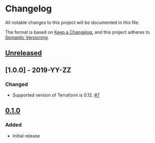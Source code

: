 # Changelog

All notable changes to this project will be documented in this file.

The format is based on
[Keep a Changelog](https://keepachangelog.com/en/1.0.0/),
and this project adheres to
[Semantic Versioning](https://semver.org/spec/v2.0.0.html).

## [Unreleased]

## [1.0.0] - 2019-YY-ZZ

### Changed

- Supported version of Terraform is 0.12. [#7]

## [0.1.0]

### Added

- Initial release

[Unreleased]: https://github.com/terraform-google-modules/terraform-google-pubsub/compare/v0.1.0...HEAD
[0.1.0]: https://github.com/terraform-google-modules/terraform-google-pubsub/releases/tag/v0.1.0

[#7]: https://github.com/terraform-google-modules/terraform-google-pubsub/pull/7
